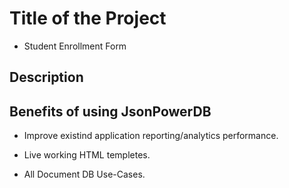 # Title of the Project
- Student Enrollment Form
## Description
## Benefits of using JsonPowerDB

- Improve existind application reporting/analytics performance.

- Live working HTML templetes.

- All Document DB Use-Cases.
